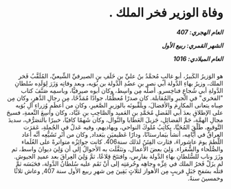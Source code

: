 <h1 dir="rtl">وفاة الوزير فخر الملك .</h1>

<h5 dir="rtl">العام الهجري:  407

الشهر القمري: ربيع الأول

العام الميلادي: 1016</h5>

<p dir="rtl">هو الوَزيرُ الكَبيرُ، أبو غالبٍ مُحمَّدُ بنُ عليِّ بنِ خَلَفِ بنِ الصيرفيِّ الشِّيعيِّ، المُلَقَّبُ فَخر الملك، وزيرُ بهاءِ الدَّولة أبي نصرِ بنِ عضُدِ الدَّولة بن بُوَيه، وبعد وفاتِه وَزَرَ لِوَلَدِه سُلطانِ الدَّولةِ أبي شُجاعٍ فناخِسرو. أصلُه مِن واسِط، وكان أبوه صيرفيًّا، وباسمِه صَنَّفَ كتاب "الفخري" في الجبرِ والمُقابلة. كان صدرًا مُعظَّمًا، جوادًا مُمَدَّحًا، مِن رجالِ الدَّهرِ، وكان مِن صِباه يتعانى المكارِمَ والأفضالَ، ويلَقِّبونَه بالوزيرِ الصَّغيرِ، وكان من أعظَمِ وُزراءِ آلِ بُوَيه على الإطلاقِ بعدَ أبي الفَضلِ مُحَمَّدِ بنِ العَميد والصَّاحِبِ بنِ عَبَّاد، وكان واسِعَ النِّعمةِ، فسيحَ مجالِ الهمَّة، جَمَّ الفضائِلِ، جَزيلَ العَطايا والنَّوال، وكان شَهمًا كافيًا، خبيرًا بالتصَرُّفِ، سديدَ التَّوقيعِ، طَلْقَ المُحَيَّا، يكاتِبُ مُلوكَ النواحي، ويهاديهم، وفيه عَدلٌ في الجُملةِ، عَمَرَت العراقُ في أيَّامِه، أنشأ بيَمارستانًا، ودارًا عَظيميَنِ ببَغداد, وكان من أثَرِ تَشَيُّعِه أنَّه أعاد اللَّطمَ يومَ عاشوراءَ، فثارت الفِتَنُ لذلك سنة406. كانت جوائِزُه متواترةً على العُلَماء والصُّلَحاء والشُّعَراء. وَلِيَ بعضَ الأعمال، وتنَقَّلَت به الأحوالُ إلى أن وَلِيَ ديوانَ واسط، ثم وزَرَ وناب للسُّلطانِ بهاءِ الدَّولة بفارِس، وافتتَحَ قِلاعًا، ثمَّ وَلِيَ العِراقَ بعد عميدِ الجيوش. لم يزَلْ فَخرُ الملك في عِزِّه وجاهِه وحُرمَتِه إلى أنْ نَقَم عليه سُلطانُ الدَّولة، فحَبَسَه ثمَّ قتلَه بسَفحِ جَبَلٍ قريبٍ مِن الأهواز لثلاثٍ بَقِينَ مِن شهرِ ربيع الأول سنة 407, وعاش ثلاثًا وخمسينَ سنةً.</p></br>
